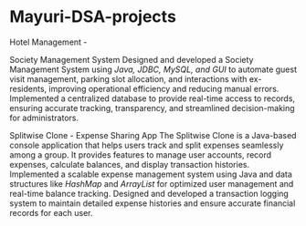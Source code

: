 # Mayuri-DSA-projects

Hotel Management - 

Society Management System 
Designed and developed a Society Management System using *Java, JDBC, MySQL, and GUI* to automate guest visit management, parking slot allocation, and interactions with ex-residents, improving operational efficiency and reducing manual errors.
Implemented a centralized database to provide real-time access to records, ensuring accurate tracking, transparency, and streamlined decision-making for administrators.


Splitwise Clone - Expense Sharing App
The Splitwise Clone is a Java-based console application that helps users track and split expenses seamlessly among a group. It provides features to manage user accounts, record expenses, calculate balances, and display transaction histories.
Implemented a scalable expense management system using Java and data structures like *HashMap* and *ArrayList* for optimized user management and real-time balance tracking.
Designed and developed a transaction logging system to maintain detailed expense histories and ensure accurate financial records for each user.
